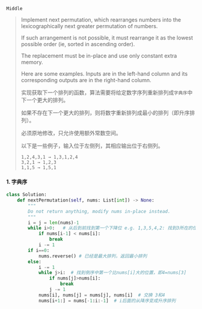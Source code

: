 `Middle`

> Implement next permutation, which rearranges numbers into the lexicographically next greater permutation of numbers.
>
> If such arrangement is not possible, it must rearrange it as the lowest possible order (ie, sorted in ascending order).
>
> The replacement must be in-place and use only constant extra memory.
>
> Here are some examples. Inputs are in the left-hand column and its corresponding outputs are in the right-hand column.
>
> 实现获取下一个排列的函数，算法需要将给定数字序列重新排列成`字典序`中下一个更大的排列。
>
> 如果不存在下一个更大的排列，则将数字重新排列成最小的排列（即升序排列）。
>
> 必须原地修改，只允许使用额外常数空间。
>
> 以下是一些例子，输入位于左侧列，其相应输出位于右侧列。
>
> ```
> 1,2,4,3,1 → 1,3,1,2,4
> 3,2,1 → 1,2,3
> 1,1,5 → 1,5,1
> ```

#### 1. 字典序

```python
class Solution:
    def nextPermutation(self, nums: List[int]) -> None:
        """
        Do not return anything, modify nums in-place instead.
        """
        i = j = len(nums)-1
        while i>0:   # 从后到前找到第一个下降位 e.g. 1,3,5,4,2: 找到3所在的位置
            if nums[i-1] < nums[i]:
                break
            i -= 1
        if i==0: 
            nums.reverse() # 已经是最大排列，返回最小排列
        else:
            i -= 1
            while j>i:  # 找到倒序中第一个比nums[i]大的位置，即4=nums[3]
                if nums[j]>nums[i]:
                    break
                j -= 1
            nums[i], nums[j] = nums[j], nums[i]  # 交换 3和4
            nums[i+1:] = nums[-1:i:-1]  # i后面的从降序变成升序排列
```

